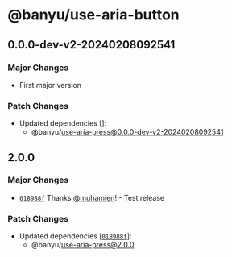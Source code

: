 # @banyu/use-aria-button

## 0.0.0-dev-v2-20240208092541

### Major Changes

- First major version

### Patch Changes

- Updated dependencies []:
  - @banyu/use-aria-press@0.0.0-dev-v2-20240208092541

## 2.0.0

### Major Changes

- [`018988f`](https://github.com/muhamien/jala-design/commit/018988f2874ec0a3e8711a0b74d6b647e2e5ae9a) Thanks [@muhamien](https://github.com/muhamien)! - Test release

### Patch Changes

- Updated dependencies [[`018988f`](https://github.com/muhamien/jala-design/commit/018988f2874ec0a3e8711a0b74d6b647e2e5ae9a)]:
  - @banyu/use-aria-press@2.0.0
